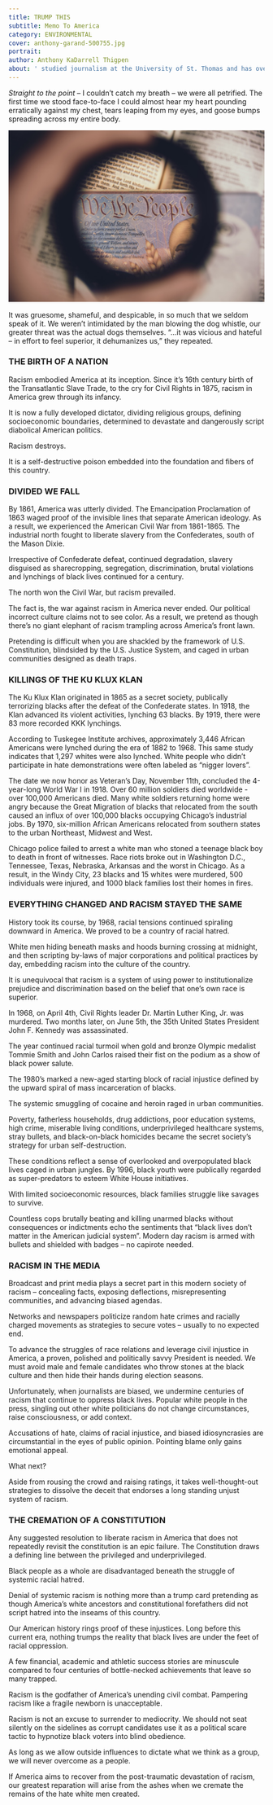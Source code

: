 ```yaml
---
title: TRUMP THIS
subtitle: Memo To America
category: ENVIRONMENTAL
cover: anthony-garand-500755.jpg
portrait:
author: Anthony KaDarrell Thigpen
about: ' studied journalism at the University of St. Thomas and has over 25 years-experience in publishing. AP Style news writing, marketing and photography are his passions.'
---
```


*Straight to the point* – I couldn’t catch my breath – we were all petrified. The first time we stood face-to-face I could almost hear my heart pounding erratically against my chest, tears leaping from my eyes, and goose bumps spreading across my entire body. 

![unsplash.com](./anthony-garand-500755.jpg)

It was gruesome, shameful, and despicable, in so much that we seldom speak of it. We weren’t intimidated by the man blowing the dog whistle, our greater threat was the actual dogs themselves. “…it was vicious and hateful – in effort to feel superior, it dehumanizes us,” they repeated.   

### THE BIRTH OF A NATION

Racism embodied America at its inception. Since it’s 16th century birth of the Transatlantic Slave Trade, to the cry for Civil Rights in 1875, racism in America grew through its infancy. 

It is now a fully developed dictator, dividing religious groups, defining socioeconomic boundaries, determined to devastate and dangerously script diabolical American politics. 

Racism destroys. 

It is a self-destructive poison embedded into the foundation and fibers of this country.

### DIVIDED WE FALL

By 1861, America was utterly divided. The Emancipation Proclamation of 1863 waged proof of the invisible lines that separate American ideology. As a result, we experienced the American Civil War from 1861-1865. The industrial north fought to liberate slavery from the Confederates, south of the Mason Dixie. 

Irrespective of Confederate defeat, continued degradation, slavery disguised as sharecropping, segregation, discrimination, brutal violations and lynchings of black lives continued for a century.

The north won the Civil War, but racism prevailed. 

The fact is, the war against racism in America never ended. Our political incorrect culture claims not to see color. As a result, we pretend as though there’s no giant elephant of racism trampling across America’s front lawn.

Pretending is difficult when you are shackled by the framework of U.S. Constitution, blindsided by the U.S. Justice System, and caged in urban communities designed as death traps.

### KILLINGS OF THE KU KLUX KLAN

The Ku Klux Klan originated in 1865 as a secret society, publically terrorizing blacks after the defeat of the Confederate states. In 1918, the Klan advanced its violent activities, lynching 63 blacks. By 1919, there were 83 more recorded KKK lynchings. 

According to Tuskegee Institute archives, approximately 3,446 African Americans were lynched during the era of 1882 to 1968. This same study indicates that 1,297 whites were also lynched. White people who didn’t participate in hate demonstrations were often labeled as “nigger lovers”. 

The date we now honor as Veteran’s Day, November 11th, concluded the 4-year-long World War I in 1918. Over 60 million soldiers died worldwide - over 100,000 Americans died. Many white soldiers returning home were angry because the Great Migration of blacks that relocated from the south caused an influx of over 100,000 blacks occupying Chicago’s industrial jobs. By 1970, six-million African Americans relocated from southern states to the urban Northeast, Midwest and West.  

Chicago police failed to arrest a white man who stoned a teenage black boy to death in front of witnesses. Race riots broke out in Washington D.C., Tennessee, Texas, Nebraska, Arkansas and the worst in Chicago. As a result, in the Windy City, 23 blacks and 15 whites were murdered, 500 individuals were injured, and 1000 black families lost their homes in fires.  


### EVERYTHING CHANGED AND RACISM STAYED THE SAME

History took its course, by 1968, racial tensions continued spiraling downward in America. We proved to be a country of racial hatred.

White men hiding beneath masks and hoods burning crossing at midnight, and then scripting by-laws of major corporations and political practices by day, embedding racism into the culture of the country.

It is unequivocal that racism is a system of using power to institutionalize prejudice and discrimination based on the belief that one’s own race is superior. 

In 1968, on April 4th, Civil Rights leader Dr. Martin Luther King, Jr. was murdered. Two months later, on June 5th, the 35th United States President John F. Kennedy was assassinated.  

The year continued racial turmoil when gold and bronze Olympic medalist Tommie Smith and John Carlos raised their fist on the podium as a show of black power salute. 

The 1980’s marked a new-aged starting block of racial injustice defined by the upward spiral of mass incarceration of blacks. 

The systemic smuggling of cocaine and heroin raged in urban communities. 

Poverty, fatherless households, drug addictions, poor education systems, high crime, miserable living conditions, underprivileged healthcare systems, stray bullets, and black-on-black homicides became the secret society’s strategy for urban self-destruction. 

These conditions reflect a sense of overlooked and overpopulated black lives caged in urban jungles.  By 1996, black youth were publically regarded as super-predators to esteem White House initiatives.

With limited socioeconomic resources, black families struggle like savages to survive. 

Countless cops brutally beating and killing unarmed blacks without consequences or indictments echo the sentiments that “black lives don’t matter in the American judicial system”. Modern day racism is armed with bullets and shielded with badges – no capirote needed.

### RACISM IN THE MEDIA

Broadcast and print media plays a secret part in this modern society of racism – concealing facts, exposing deflections, misrepresenting communities, and advancing biased agendas. 

Networks and newspapers politicize random hate crimes and racially charged movements as strategies to secure votes – usually to no expected end. 

To advance the struggles of race relations and leverage civil injustice in America, a proven, polished and politically savvy President is needed. We must avoid male and female candidates who throw stones at the black culture and then hide their hands during election seasons. 

Unfortunately, when journalists are biased, we undermine centuries of racism that continue to oppress black lives. Popular white people in the press, singling out other white politicians do not change circumstances, raise consciousness, or add context. 

Accusations of hate, claims of racial injustice, and biased idiosyncrasies are circumstantial in the eyes of public opinion. Pointing blame only gains emotional appeal. 

What next?

Aside from rousing the crowd and raising ratings, it takes well-thought-out strategies to dissolve the deceit that endorses a long standing unjust system of racism. 

### THE CREMATION OF A CONSTITUTION

Any suggested resolution to liberate racism in America that does not repeatedly revisit the constitution is an epic failure. The Constitution draws a defining line between the privileged and underprivileged. 

Black people as a whole are disadvantaged beneath the struggle of systemic racial hatred. 

Denial of systemic racism is nothing more than a trump card pretending as though America’s white ancestors and constitutional forefathers did not script hatred into the inseams of this country. 

Our American history rings proof of these injustices. Long before this current era, nothing trumps the reality that black lives are under the feet of racial oppression.

A few financial, academic and athletic success stories are minuscule compared to four centuries of bottle-necked achievements that leave so many trapped.

Racism is the godfather of America’s unending civil combat. Pampering racism like a fragile newborn is unacceptable.

Racism is not an excuse to surrender to mediocrity. We should not seat silently on the sidelines as corrupt candidates use it as a political scare tactic to hypnotize black voters into blind obedience.

As long as we allow outside influences to dictate what we think as a group, we will never overcome as a people. 

If America aims to recover from the post-traumatic devastation of racism, our greatest reparation will arise from the ashes when we cremate the remains of the hate white men created.
